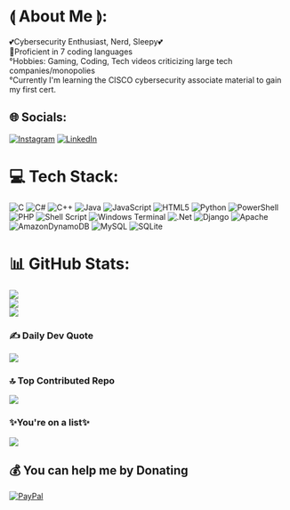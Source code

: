 # ⟬ About Me ⟭:
💕Cybersecurity Enthusiast, Nerd, Sleepy💕<br>💙Proficient in 7 coding languages<br>°Hobbies: Gaming, Coding, Tech videos criticizing large tech companies/monopolies<br>°Currently I'm learning the CISCO cybersecurity associate material to gain my first cert. 


## 🌐 Socials:
[![Instagram](https://img.shields.io/badge/Instagram-%23E4405F.svg?logo=Instagram&logoColor=white)](https://instagram.com/khajon11) [![LinkedIn](https://img.shields.io/badge/LinkedIn-%230077B5.svg?logo=linkedin&logoColor=white)](https://www.linkedin.com/in/khajonalbert-secure/) 

# 💻 Tech Stack:
![C](https://img.shields.io/badge/c-%2300599C.svg?style=flat&logo=c&logoColor=white) ![C#](https://img.shields.io/badge/c%23-%23239120.svg?style=flat&logo=csharp&logoColor=white) ![C++](https://img.shields.io/badge/c++-%2300599C.svg?style=flat&logo=c%2B%2B&logoColor=white) ![Java](https://img.shields.io/badge/java-%23ED8B00.svg?style=flat&logo=openjdk&logoColor=white) ![JavaScript](https://img.shields.io/badge/javascript-%23323330.svg?style=flat&logo=javascript&logoColor=%23F7DF1E) ![HTML5](https://img.shields.io/badge/html5-%23E34F26.svg?style=flat&logo=html5&logoColor=white) ![Python](https://img.shields.io/badge/python-3670A0?style=flat&logo=python&logoColor=ffdd54) ![PowerShell](https://img.shields.io/badge/PowerShell-%235391FE.svg?style=flat&logo=powershell&logoColor=white) ![PHP](https://img.shields.io/badge/php-%23777BB4.svg?style=flat&logo=php&logoColor=white) ![Shell Script](https://img.shields.io/badge/shell_script-%23121011.svg?style=flat&logo=gnu-bash&logoColor=white) ![Windows Terminal](https://img.shields.io/badge/Windows%20Terminal-%234D4D4D.svg?style=flat&logo=windows-terminal&logoColor=white) ![.Net](https://img.shields.io/badge/.NET-5C2D91?style=flat&logo=.net&logoColor=white) ![Django](https://img.shields.io/badge/django-%23092E20.svg?style=flat&logo=django&logoColor=white) ![Apache](https://img.shields.io/badge/apache-%23D42029.svg?style=flat&logo=apache&logoColor=white) ![AmazonDynamoDB](https://img.shields.io/badge/Amazon%20DynamoDB-4053D6?style=flat&logo=Amazon%20DynamoDB&logoColor=white) ![MySQL](https://img.shields.io/badge/mysql-%2300000f.svg?style=flat&logo=mysql&logoColor=white) ![SQLite](https://img.shields.io/badge/sqlite-%2307405e.svg?style=flat&logo=sqlite&logoColor=white)
# 📊 GitHub Stats:
![](https://github-readme-stats.vercel.app/api?username=Khajon11&theme=blue-green&hide_border=false&include_all_commits=true&count_private=false)<br/>
![](https://github-readme-streak-stats.herokuapp.com/?user=Khajon11&theme=blue-green&hide_border=false)<br/>
![](https://github-readme-stats.vercel.app/api/top-langs/?username=Khajon11&theme=blue-green&hide_border=false&include_all_commits=true&count_private=false&layout=compact)

### ✍️ Daily Dev Quote
![](https://quotes-github-readme.vercel.app/api?type=horizontal&theme=tokyonight)

### 🔝 Top Contributed Repo
![](https://github-contributor-stats.vercel.app/api?username=Khajon11&limit=5&theme=algolia&combine_all_yearly_contributions=true)

### ✨You're on a list✨
[![](https://visitcount.itsvg.in/api?id=Khajon11&label=Profile%20Views&color=0&icon=7&pretty=true)](https://visitcount.itsvg.in)

  ## 💰 You can help me by Donating
  [![PayPal](https://img.shields.io/badge/PayPal-00457C?style=for-the-badge&logo=paypal&logoColor=white)](https://paypal.me/khajon11) 

  
<!-- Proudly created with GPRM ( https://gprm.itsvg.in ) -->
